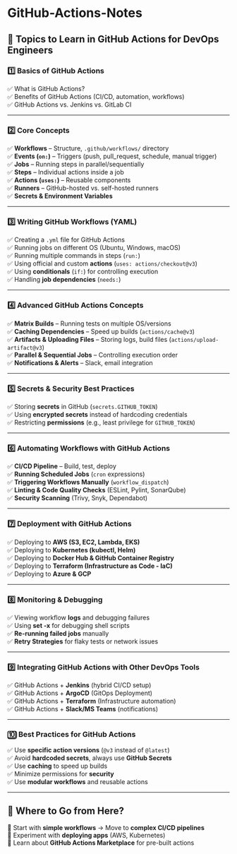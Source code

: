 # GitHub-Actions-Notes

## **🔹 Topics to Learn in GitHub Actions for DevOps Engineers**  

### **1️⃣ Basics of GitHub Actions**  
✅ What is GitHub Actions?  
✅ Benefits of GitHub Actions (CI/CD, automation, workflows)  
✅ GitHub Actions vs. Jenkins vs. GitLab CI  

---

### **2️⃣ Core Concepts**  
✅ **Workflows** – Structure, `.github/workflows/` directory  
✅ **Events (`on:`)** – Triggers (push, pull_request, schedule, manual trigger)  
✅ **Jobs** – Running steps in parallel/sequentially  
✅ **Steps** – Individual actions inside a job  
✅ **Actions (`uses:`)** – Reusable components  
✅ **Runners** – GitHub-hosted vs. self-hosted runners  
✅ **Secrets & Environment Variables**  

---

### **3️⃣ Writing GitHub Workflows (YAML)**  
✅ Creating a `.yml` file for GitHub Actions  
✅ Running jobs on different OS (Ubuntu, Windows, macOS)  
✅ Running multiple commands in steps (`run:`)  
✅ Using official and custom **actions** (`uses: actions/checkout@v3`)  
✅ Using **conditionals** (`if:`) for controlling execution  
✅ Handling **job dependencies** (`needs:`)  

---

### **4️⃣ Advanced GitHub Actions Concepts**  
✅ **Matrix Builds** – Running tests on multiple OS/versions  
✅ **Caching Dependencies** – Speed up builds (`actions/cache@v3`)  
✅ **Artifacts & Uploading Files** – Storing logs, build files (`actions/upload-artifact@v3`)  
✅ **Parallel & Sequential Jobs** – Controlling execution order  
✅ **Notifications & Alerts** – Slack, email integration  

---

### **5️⃣ Secrets & Security Best Practices**  
✅ Storing **secrets** in GitHub (`secrets.GITHUB_TOKEN`)  
✅ Using **encrypted secrets** instead of hardcoding credentials  
✅ Restricting **permissions** (e.g., least privilege for `GITHUB_TOKEN`)  

---

### **6️⃣ Automating Workflows with GitHub Actions**  
✅ **CI/CD Pipeline** – Build, test, deploy  
✅ **Running Scheduled Jobs** (`cron` expressions)  
✅ **Triggering Workflows Manually** (`workflow_dispatch`)  
✅ **Linting & Code Quality Checks** (ESLint, Pylint, SonarQube)  
✅ **Security Scanning** (Trivy, Snyk, Dependabot)  

---

### **7️⃣ Deployment with GitHub Actions**  
✅ Deploying to **AWS (S3, EC2, Lambda, EKS)**  
✅ Deploying to **Kubernetes (kubectl, Helm)**  
✅ Deploying to **Docker Hub & GitHub Container Registry**  
✅ Deploying to **Terraform (Infrastructure as Code - IaC)**  
✅ Deploying to **Azure & GCP**  

---

### **8️⃣ Monitoring & Debugging**  
✅ Viewing workflow **logs** and debugging failures  
✅ Using **set -x** for debugging shell scripts  
✅ **Re-running failed jobs** manually  
✅ **Retry Strategies** for flaky tests or network issues  

---

### **9️⃣ Integrating GitHub Actions with Other DevOps Tools**  
✅ GitHub Actions + **Jenkins** (hybrid CI/CD setup)  
✅ GitHub Actions + **ArgoCD** (GitOps Deployment)  
✅ GitHub Actions + **Terraform** (Infrastructure automation)  
✅ GitHub Actions + **Slack/MS Teams** (notifications)  

---

### **🔟 Best Practices for GitHub Actions**  
✅ Use **specific action versions** (`@v3` instead of `@latest`)  
✅ Avoid **hardcoded secrets**, always use **GitHub Secrets**  
✅ Use **caching** to speed up builds  
✅ Minimize permissions for **security**  
✅ Use **modular workflows** and reusable actions  

---

## **🎯 Where to Go from Here?**  
📌 Start with **simple workflows** → Move to **complex CI/CD pipelines**  
📌 Experiment with **deploying apps** (AWS, Kubernetes)  
📌 Learn about **GitHub Actions Marketplace** for pre-built actions  

